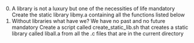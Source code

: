 0. A library is not a luxury but one of the necessities of life
mandatory
Create the static library libmy.a containing all the functions listed below
1. Without libraries what have we? We have no past and no future
mandatory
Create a script called create_static_lib.sh that creates a static library called liball.a from all the .c files that are in the current directory

